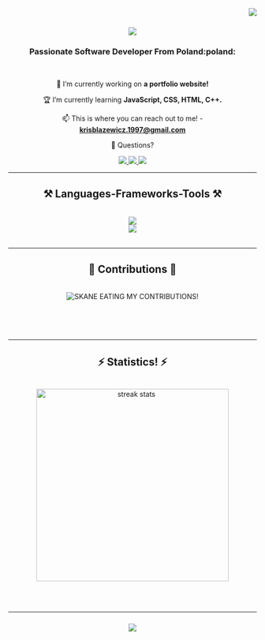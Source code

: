 <img align="right" src="https://visitor-badge.laobi.icu/badge?page_id=Turrz.Turrz" />

<h1 align="center">
    <img src="https://readme-typing-svg.herokuapp.com/?font=Roboto&size=35&center=true&color=black&vCenter=true&width=500&height=70&duration=4000&lines=WELCOME!+👋;I'M+KRZYSZTOF+BLAZEWICZ!;" />
</h1>

<h3 align="center">Passionate Software Developer From Poland:poland:</h3>

<br/>

<div align="center">
 
 🔭 I’m currently working on **a portfolio website!**
 
 🏆 I’m currently learning **JavaScript, CSS, HTML, C++.**

 📫 This is where you can reach out to me! - **krisblazewicz.1997@gmail.com**
  
 💬 Questions?

 </div>
 
<div align="center"> 
  <a href="mailto:krisblazewicz.1997@gmail.com">
    <img src="https://img.shields.io/badge/Gmail-333333?style=for-the-badge&logo=gmail&logoColor=blue" />
  </a>
  <a href="www.linkedin.com/in/krzysztof-blazewicz-81181125a" target="_blank">
    <img src="https://img.shields.io/badge/LinkedIn-0077B5?style=for-the-badge&logo=linkedin&logoColor=white" target="_blank" />
  </a>
  <a href="https://github.com/Turrz" target="_blank">
     <img src="https://img.shields.io/badge/Portfolio-FF5722?style=for-the-badge&logo=todoist&logoColor=white" target="_blank" /> <!-- sqlite, safari, google-chrome are other good icon options -->
  </a>
</div>

 <hr/>
 
<h2 align="center">⚒️ Languages-Frameworks-Tools ⚒️</h2>
<br/>
<div align="center">
    <img src="https://skillicons.dev/icons?i=nodejs,github,python,javascript,java,c" /><br>
    <img src="https://skillicons.dev/icons?i=html,css,vscode,git" />
</div>

<br/>
<hr/>

<div align="center">
  <h2>🐍 Contributions 🐍</h2>
  <br>
  <img alt="SKANE EATING MY CONTRIBUTIONS!" src="https://raw.githubusercontent.com/Turrz/Turrz/output/github-contribution-grid-snake.svg" />
  
  <br/><br/><br/>
</div>

<hr/>

<h2 align="center">⚡ Statistics! ⚡</h2>
<br>
<div align=center>
  <img width=390 src="https://streak-stats.demolab.com/?user=Turrz&theme=react&border_radius=10" alt="streak stats"/>
</div>

<br/><br/>
<hr/>

<h3 align="center">
    <img src="https://readme-typing-svg.herokuapp.com/?font=Roboto&size=25&color=black&center=true&vCenter=true&width=500&height=70&duration=4000&lines=THANKS+FOR+VISITING!+✌️;+SHOOT+ME+A+MESSAGE+ON+Linkedin!;I'M+ALWAYS+DOWN+TO+COLLAB+!">
</h3>

<br/>

